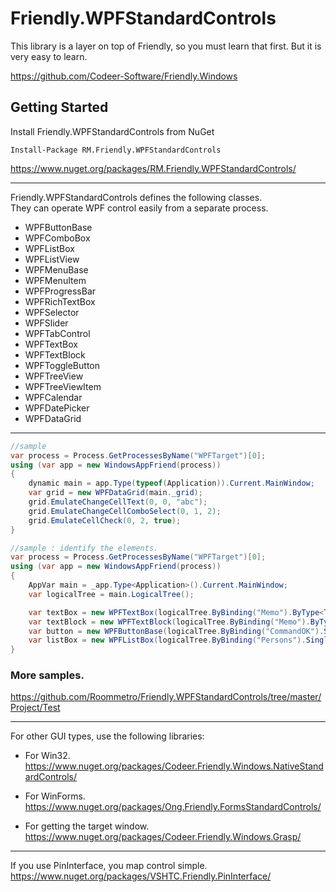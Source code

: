 Friendly.WPFStandardControls
============================

This library is a layer on top of
Friendly, so you must learn that first.
But it is very easy to learn.

https://github.com/Codeer-Software/Friendly.Windows  

## Getting Started
Install Friendly.WPFStandardControls from NuGet

    Install-Package RM.Friendly.WPFStandardControls
https://www.nuget.org/packages/RM.Friendly.WPFStandardControls/

***
Friendly.WPFStandardControls defines the following classes.   
They can operate WPF control easily from a separate process.  

* WPFButtonBase  
* WPFComboBox  
* WPFListBox  
* WPFListView  
* WPFMenuBase  
* WPFMenuItem  
* WPFProgressBar  
* WPFRichTextBox  
* WPFSelector  
* WPFSlider  
* WPFTabControl  
* WPFTextBox  
* WPFTextBlock
* WPFToggleButton  
* WPFTreeView  
* WPFTreeViewItem  
* WPFCalendar  
* WPFDatePicker  
* WPFDataGrid  

***
```cs  
//sample  
var process = Process.GetProcessesByName("WPFTarget")[0];  
using (var app = new WindowsAppFriend(process))  
{  
    dynamic main = app.Type(typeof(Application)).Current.MainWindow;  
    var grid = new WPFDataGrid(main._grid);  
    grid.EmulateChangeCellText(0, 0, "abc");  
    grid.EmulateChangeCellComboSelect(0, 1, 2);  
    grid.EmulateCellCheck(0, 2, true);  
}  
```
```cs  
//sample : identify the elements.
var process = Process.GetProcessesByName("WPFTarget")[0];  
using (var app = new WindowsAppFriend(process))  
{  
    AppVar main = _app.Type<Application>().Current.MainWindow;
    var logicalTree = main.LogicalTree();

    var textBox = new WPFTextBox(logicalTree.ByBinding("Memo").ByType<TextBox>().Single());
    var textBlock = new WPFTextBlock(logicalTree.ByBinding("Memo").ByType<TextBlock>().Single());
    var button = new WPFButtonBase(logicalTree.ByBinding("CommandOK").Single());
    var listBox = new WPFListBox(logicalTree.ByBinding("Persons").Single());
}  
```
### More samples.
https://github.com/Roommetro/Friendly.WPFStandardControls/tree/master/Project/Test

***
For other GUI types, use the following libraries:

* For Win32.  
https://www.nuget.org/packages/Codeer.Friendly.Windows.NativeStandardControls/ 

* For WinForms.  
https://www.nuget.org/packages/Ong.Friendly.FormsStandardControls/  

* For getting the target window.  
https://www.nuget.org/packages/Codeer.Friendly.Windows.Grasp/  

***
If you use PinInterface, you map control simple.  
https://www.nuget.org/packages/VSHTC.Friendly.PinInterface/



